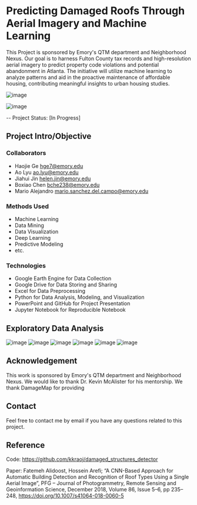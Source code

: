 # Predicting Damaged Roofs Through Aerial Imagery and Machine Learning
This Project is sponsored by Emory's QTM department and Neighborhood Nexus. Our goal is to harness Fulton County tax records and high-resolution aerial imagery to predict property code violations and potential abandonment in Atlanta. The initiative will utilize machine learning to analyze patterns and aid in the proactive maintenance of affordable housing, contributing meaningful insights to urban housing studies.

![image](https://github.com/lornalyu/QTM-Project/assets/157392307/d1d9deee-2d70-4d06-8683-da73d9032be7)

![image](https://github.com/lornalyu/QTM-Project/assets/157392307/0d5a4df3-d46c-4f60-bdaf-68015f6a2481)

-- Project Status: [In Progress]

## Project Intro/Objective

### Collaborators
* Haojie Ge hge7@emory.edu
* Ao Lyu ao.lyu@emory.edu
* Jiahui Jin helen.jin@emory.edu
* Boxiao Chen bche238@emory.edu
* Mario Alejandro mario.sanchez.del.campo@emory.edu

### Methods Used
* Machine Learning
* Data Mining
* Data Visualization
* Deep Learning
* Predictive Modeling
* etc.


### Technologies
* Google Earth Engine for Data Collection
* Google Drive for Data Storing and Sharing
* Excel for Data Preprocessing
* Python for Data Analysis, Modeling, and Visualization
* PowerPoint and GitHub for Project Presentation
* Jupyter Notebook for Reproducible Notebook

## Exploratory Data Analysis
![image](https://github.com/lornalyu/QTM-Project/assets/157392307/fe02956a-e4ec-4273-9e2d-cd0f3a39f67a)
![image](https://github.com/lornalyu/QTM-Project/assets/157392307/c0fb2f29-0ee3-494a-b83a-0ad1c3abc014)
![image](https://github.com/lornalyu/QTM-Project/assets/157392307/4dcefcbb-3cff-4e0e-8b42-1e3f47bfd777)
![image](https://github.com/lornalyu/QTM-Project/assets/157392307/63ef34d2-4457-4ebd-b6bb-8b393e0f2778)
![image](https://github.com/lornalyu/QTM-Project/assets/157392307/206a1e4d-e412-4238-99c7-044c74e6ac78)
![image](https://github.com/lornalyu/QTM-Project/assets/157392307/d4a2227a-51d9-4651-b264-631e31d8f001)


## Acknowledgement
This work is sponsored by Emory's QTM department and Neighborhood Nexus. We would like to thank Dr. Kevin McAlister for his mentorship. We thank DamageMap for providing 

## Contact
Feel free to contact me by email if you have any questions related to this project.

## Reference 
Code: https://github.com/kkraoj/damaged_structures_detector

Paper: Fatemeh Alidoost, Hossein Arefi; “A CNN-Based Approach for Automatic Building Detection and Recognition of Roof Types Using a Single Aerial Image”, PFG – Journal         of Photogrammetry, Remote Sensing and Geoinformation Science, December 2018, Volume 86, Issue 5–6, pp 235–248, https://doi.org/10.1007/s41064-018-0060-5

